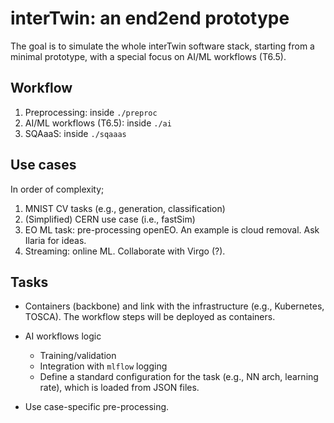 # interTwin: an end2end prototype

The goal is to simulate the whole interTwin software stack,
starting from a minimal prototype, with a special focus on
AI/ML workflows (T6.5).

## Workflow

1. Preprocessing: inside `./preproc`
2. AI/ML workflows (T6.5): inside `./ai`
3. SQAaaS: inside `./sqaaas`

## Use cases

In order of complexity;

1. MNIST CV tasks (e.g., generation, classification)
2. (Simplified) CERN use case (i.e., fastSim)
3. EO ML task: pre-processing openEO. An example is cloud removal.
Ask Ilaria for ideas.
4. Streaming: online ML. Collaborate with Virgo (?).

## Tasks

- Containers (backbone) and link with the infrastructure
(e.g., Kubernetes, TOSCA). The workflow steps will be deployed as containers.
- AI workflows logic
  - Training/validation
  - Integration with `mlflow` logging
  - Define a standard configuration for the task (e.g., NN arch,
  learning rate), which is loaded from JSON files.

- Use case-specific pre-processing.